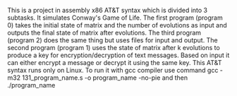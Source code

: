 This is a project in assembly x86 AT&T syntax which is divided into 3 subtasks. It simulates Conway's Game of Life. 
The first program (program 0) takes the initial state of matrix and the number of evolutions as input 
and outputs the final state of matrix after evolutions. The third program (program 2) does the same thing but uses files for input and output.
The second program (program 1) uses the state of matrix after k evolutions to produce a key for encryption/decryption of text messages. 
Based on input it can either encrypt a message or decrypt it using the same key.
This AT&T syntax runs only on Linux. To run it with gcc compiler use command gcc -m32 131_program_name.s -o program_name -no-pie and then ./program_name
